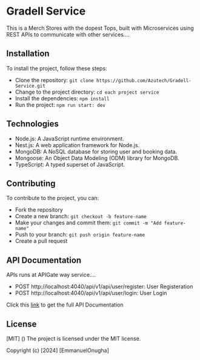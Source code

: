 # Gradell Service
This is a  Merch Stores with the dopest Tops, built with Microservices using REST APIs to communicate with other services....


## Installation

To install the project, follow these steps:

-  Clone the repository: `git clone https://github.com/Azutech/Gradell-Service.git`
-  Change to the project directory: `cd each project service`
-  Install the dependencies: `npm install`
-  Run the project: `npm run start: dev`


## Technologies

- Node.js: A JavaScript runtime environment.
- Nest.js: A web application framework for Node.js.
- MongoDB: A NoSQL database for storing user and booking data.
- Mongoose: An Object Data Modeling (ODM) library for MongoDB.
- TypeScript: A typed superset of JavaScript.


## Contributing

To contribute to the project, you can:

- Fork the repository
- Create a new branch: `git checkout -b feature-name`
- Make your changes and commit them: `git commit -m "Add feature-name"`
- Push to your branch: `git push origin feature-name`
- Create a pull request


## API Documentation

APIs runs at APIGate way service....

-  POST http://localhost:4040/api/v1/api/user/register: User Registeration
-  POST http://localhost:4040/api/v1/api/user/login: User Login

Click this [link](https://documenter.getpostman.com/view/19569197/2sAXqp83kh) to get the full API Documentation 
## License
[MIT] ()
The project is licensed under the MIT license.

Copyright (c) [2024] [EmmanuelOnugha]
 